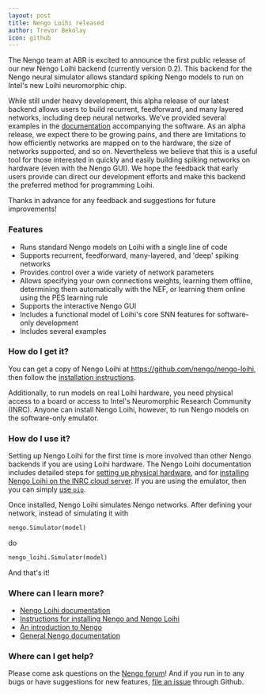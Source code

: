 ```yaml
---
layout: post
title: Nengo Loihi released
author: Trevor Bekolay
icon: github
---
```


The Nengo team at ABR is excited to announce
the first public release of
our new Nengo Loihi backend (currently version 0.2).
This backend for the Nengo neural simulator allows
standard spiking Nengo models
to run on Intel's new Loihi neuromorphic chip.

While still under heavy development,
this alpha release of our latest backend
allows users to build recurrent, feedforward,
and many layered networks, including deep neural networks.
We've provided several examples
in the [documentation](https://www.nengo.ai/nengo-loihi/)
accompanying the software.
As an alpha release, we expect there to be growing pains,
and there are limitations to how efficiently networks
are mapped on to the hardware,
the size of networks supported, and so on.
Nevertheless we believe that this is a useful tool
for those interested in quickly and easily
building spiking networks on hardware (even with the Nengo GUI).
We hope the feedback that early users provide
can direct our development efforts
and make this backend the preferred method for programming Loihi.

Thanks in advance for any feedback and suggestions for future improvements!

### Features

- Runs standard Nengo models on Loihi with a single line of code
- Supports recurrent, feedforward, many-layered, and 'deep' spiking networks
- Provides control over a wide variety of network parameters
- Allows specifying your own connections weights, learning them offline,
  determining them automatically with the NEF,
  or learning them online using the PES learning rule
- Supports the interactive Nengo GUI
- Includes a functional model of Loihi's core SNN features
  for software-only development
- Includes several examples

### How do I get it?

You can get a copy of Nengo Loihi at
<https://github.com/nengo/nengo-loihi>,
then follow the
[installation instructions](https://www.nengo.ai/nengo-loihi/installation.html).

Additionally, to run models on real Loihi hardware,
you need physical access to a board
or access to Intel's Neuromorphic Research Community (INRC).
Anyone can install Nengo Loihi, however,
to run Nengo models on the software-only emulator.

### How do I use it?

Setting up Nengo Loihi for the first time
is more involved than other Nengo backends
if you are using Loihi hardware.
The Nengo Loihi documentation includes detailed steps for
[setting up physical hardware](https://www.nengo.ai/nengo-loihi/setup/),
and for
[installing Nengo Loihi on the INRC cloud server](https://www.nengo.ai/nengo-loihi/installation.html#inrc).
If you are using the emulator, then you can
simply [use `pip`](https://www.nengo.ai/nengo-loihi/installation.html#local-machine).

Once installed, Nengo Loihi simulates Nengo networks.
After defining your network, instead of simulating it with

```python
nengo.Simulator(model)
```

do

```python
nengo_loihi.Simulator(model)
```

And that's it!

### Where can I learn more?

- [Nengo Loihi documentation](https://www.nengo.ai/nengo-loihi)
- [Instructions for installing Nengo and Nengo Loihi](https://www.nengo.ai/nengo-loihi/installation.html)
- [An introduction to Nengo](https://www.nengo.ai/quickstart.html)
- [General Nengo documentation](https://www.nengo.ai/)

### Where can I get help?

Please come ask questions on the
[Nengo forum](https://forum.nengo.ai/c/backends/loihi)!
And if you run in to any bugs or have suggestions for new features,
[file an issue](https://github.com/nengo/nengo-loihi/issues)
through Github.
